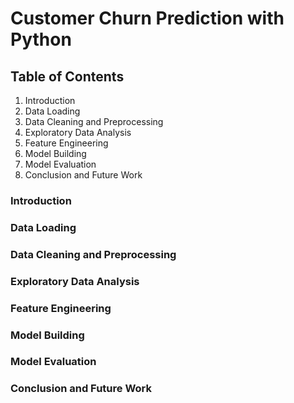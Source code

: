 # Customer Churn Prediction with Python

## Table of Contents
1. Introduction
2. Data Loading
3. Data Cleaning and Preprocessing
4. Exploratory Data Analysis
5. Feature Engineering
6. Model Building
7. Model Evaluation
8. Conclusion and Future Work


### Introduction


### Data Loading


### Data Cleaning and Preprocessing


### Exploratory Data Analysis


### Feature Engineering


### Model Building


### Model Evaluation


### Conclusion and Future Work
